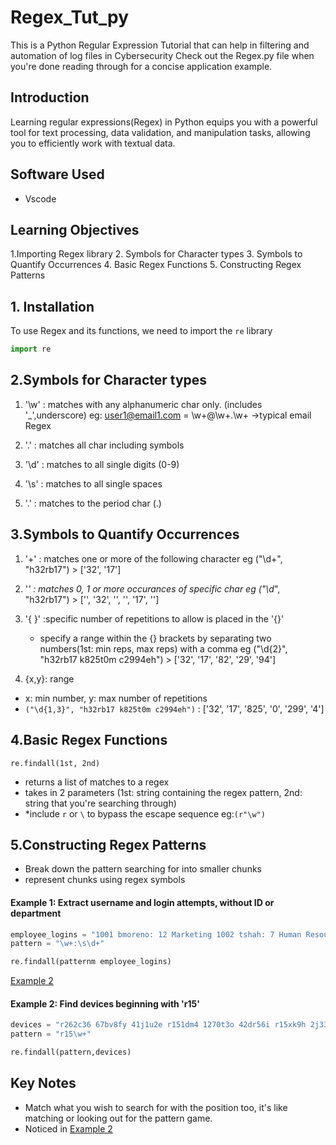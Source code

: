 # Regex_Tut_py
This is a Python Regular Expression Tutorial that can help in filtering and automation of log files in Cybersecurity 
Check out the Regex.py file when you're done reading through for a concise application example.

## Introduction
Learning regular expressions(Regex) in Python equips you with a powerful tool for text processing, data validation, and manipulation tasks, allowing you to efficiently work with textual data.

## Software Used
- Vscode

## Learning Objectives
1.Importing Regex library
2. Symbols for Character types
3. Symbols to Quantify Occurrences
4. Basic Regex Functions
5. Constructing Regex Patterns

## 1. Installation
To use Regex and its functions, we need to import the `re` library

``` python
import re
```

## 2.Symbols for Character types
1. '\w' : matches with any alphanumeric char only. (includes '_',underscore) 
    eg: user1@email1.com = \w+@\w+\.\w+ ->typical email Regex

2. '.' : matches all char including symbols

3. '\d' : matches to all single digits (0-9)

4. '\s' : matches to all single spaces

5. '\.' : matches to the period char (.)

## 3.Symbols to Quantify Occurrences
1. '+' : matches one or more of the following character
    eg ("\d+", "h32rb17") > ['32', '17']

2. '*' : matches 0, 1 or more occurances of specific char
    eg ("\d*", "h32rb17") > ['', '32', '', '', '17', '']
    
3. '{ }' :specific number of repetitions to allow is placed in the '{}'
   - specify a range within the {} brackets by separating two numbers(1st: min reps, max reps) with a comma
    eg ("\d{2}", "h32rb17 k825t0m c2994eh") > ['32', '17', '82', '29', '94']

4. {x,y}: range
  - x: min number, y: max number of repetitions 
  - `("\d{1,3}", "h32rb17 k825t0m c2994eh")` : ['32', '17', '825', '0', '299', '4']

## 4.Basic Regex Functions
`re.findall(1st, 2nd)`
 - returns a list of matches to a regex
 - takes in 2 parameters (1st: string containing the regex pattern, 2nd: string that you're searching through)
 - *include `r` or `\` to bypass the escape sequence eg:`(r"\w")`

## 5.Constructing Regex Patterns
- Break down the pattern searching for into smaller chunks
- represent chunks using regex symbols

#### Example 1: Extract username and login attempts, without ID or department
```python
employee_logins = "1001 bmoreno: 12 Marketing 1002 tshah: 7 Human Resources 1003 sgilmore: 5 Finance"*
pattern = "\w+:\s\d+"

re.findall(patternm employee_logins)
```
[Example 2](#Example-2:-Find-devices-beginning-with-'r15')
#### Example 2: Find devices beginning with 'r15'
```python
devices = "r262c36 67bv8fy 41j1u2e r151dm4 1270t3o 42dr56i r15xk9h 2j33krk 253e78b ac742a1 r15u9q5 zh86b2l ii286fq 9x482kt 6oa6m6u x3463ac i4l56nq g07h55q 081qc9t r159r1u"
pattern = "r15\w+"

re.findall(pattern,devices)
```

## Key Notes
- Match what you wish to search for with the position too, it's like matching or looking out for the pattern game.
- Noticed in [Example 2](#example-2-find-devices-beginning-with-r15)



